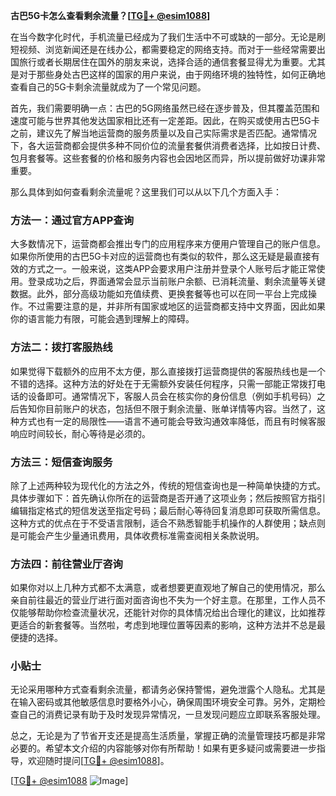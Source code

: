 **古巴5G卡怎么查看剩余流量？[[TG💪+ @esim1088](https://t.me/s/esim1088)]**

在当今数字化时代，手机流量已经成为了我们生活中不可或缺的一部分。无论是刷短视频、浏览新闻还是在线办公，都需要稳定的网络支持。而对于一些经常需要出国旅行或者长期居住在国外的朋友来说，选择合适的通信套餐显得尤为重要。尤其是对于那些身处古巴这样的国家的用户来说，由于网络环境的独特性，如何正确地查看自己的5G卡剩余流量就成为了一个常见问题。

首先，我们需要明确一点：古巴的5G网络虽然已经在逐步普及，但其覆盖范围和速度可能与世界其他发达国家相比还有一定差距。因此，在购买或使用古巴5G卡之前，建议先了解当地运营商的服务质量以及自己实际需求是否匹配。通常情况下，各大运营商都会提供多种不同价位的流量套餐供消费者选择，比如按日计费、包月套餐等。这些套餐的价格和服务内容也会因地区而异，所以提前做好功课非常重要。

那么具体到如何查看剩余流量呢？这里我们可以从以下几个方面入手：

### 方法一：通过官方APP查询

大多数情况下，运营商都会推出专门的应用程序来方便用户管理自己的账户信息。如果你所使用的古巴5G卡对应的运营商也有类似的软件，那么这无疑是最直接有效的方式之一。一般来说，这类APP会要求用户注册并登录个人账号后才能正常使用。登录成功之后，界面通常会显示当前账户余额、已消耗流量、剩余流量等关键数据。此外，部分高级功能如充值续费、更换套餐等也可以在同一平台上完成操作。不过需要注意的是，并非所有国家或地区的运营商都支持中文界面，因此如果你的语言能力有限，可能会遇到理解上的障碍。

### 方法二：拨打客服热线

如果觉得下载额外的应用不太方便，那么直接拨打运营商提供的客服热线也是一个不错的选择。这种方法的好处在于无需额外安装任何程序，只需一部能正常拨打电话的设备即可。通常情况下，客服人员会在核实你的身份信息（例如手机号码）之后告知你目前账户的状态，包括但不限于剩余流量、账单详情等内容。当然了，这种方式也有一定的局限性——语言不通可能会导致沟通效率降低，而且有时候客服响应时间较长，耐心等待是必须的。

### 方法三：短信查询服务

除了上述两种较为现代化的方法之外，传统的短信查询也是一种简单快捷的方式。具体步骤如下：首先确认你所在的运营商是否开通了这项业务；然后按照官方指引编辑指定格式的短信发送至指定号码；最后耐心等待回复消息即可获取所需信息。这种方式的优点在于不受语言限制，适合不熟悉智能手机操作的人群使用；缺点则是可能会产生少量通讯费用，具体收费标准需查阅相关条款说明。

### 方法四：前往营业厅咨询

如果你对以上几种方式都不太满意，或者想要更直观地了解自己的使用情况，那么亲自前往最近的营业厅进行面对面咨询也不失为一个好主意。在那里，工作人员不仅能够帮助你检查流量状况，还能针对你的具体情况给出合理化的建议，比如推荐更适合的新套餐等。当然啦，考虑到地理位置等因素的影响，这种方法并不总是最便捷的选择。

### 小贴士

无论采用哪种方式查看剩余流量，都请务必保持警惕，避免泄露个人隐私。尤其是在输入密码或其他敏感信息时要格外小心，确保周围环境安全可靠。另外，定期检查自己的消费记录有助于及时发现异常情况，一旦发现问题应立即联系客服处理。

总之，无论是为了节省开支还是提高生活质量，掌握正确的流量管理技巧都是非常必要的。希望本文介绍的内容能够对你有所帮助！如果有更多疑问或需要进一步指导，欢迎随时提问[[TG💪+ @esim1088](https://t.me/s/esim1088)]。

[[TG💪+ @esim1088](https://t.me/s/esim1088) ![Image](https://i.postimg.cc/4NQfJmqS/Snipaste-2025-05-13-00-14-12.png)]